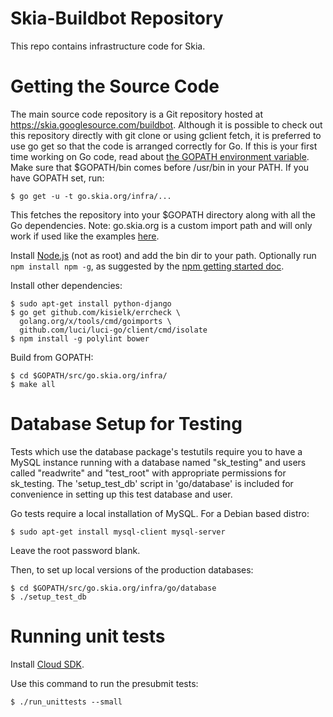 Skia-Buildbot Repository
========================

This repo contains infrastructure code for Skia.


Getting the Source Code
=======================

The main source code repository is a Git repository hosted at
https://skia.googlesource.com/buildbot. Although it is possible to check out
this repository directly with git clone or using gclient fetch, it is preferred to use go get so
that the code is arranged correctly for Go. If this is your first time working on Go code, read
about [the GOPATH environment variable](https://golang.org/doc/code.html#GOPATH). Make sure that
$GOPATH/bin comes before /usr/bin in your PATH. If you have GOPATH set, run:

```
$ go get -u -t go.skia.org/infra/...
```

This fetches the repository into your $GOPATH directory along with all the
Go dependencies.
Note: go.skia.org is a custom import path and will only work if used like the examples
[here](http://golang.org/cmd/go/#hdr-Remote_import_paths).

Install [Node.js](https://nodejs.org/en/download/) (not as root) and add the bin dir to your
path. Optionally run `npm install npm -g`, as suggested by the
[npm getting started doc](https://docs.npmjs.com/getting-started/installing-node#updating-npm).

Install other dependencies:

```
$ sudo apt-get install python-django
$ go get github.com/kisielk/errcheck \
  golang.org/x/tools/cmd/goimports \
  github.com/luci/luci-go/client/cmd/isolate
$ npm install -g polylint bower
```

Build from GOPATH:

```
$ cd $GOPATH/src/go.skia.org/infra/
$ make all
```

Database Setup for Testing
==========================

Tests which use the database package's testutils require you to have a MySQL instance running with a
database named "sk_testing" and users called "readwrite" and "test_root" with appropriate
permissions for sk_testing. The 'setup_test_db' script in 'go/database' is included for convenience
in setting up this test database and user.

Go tests require a local installation of MySQL. For a Debian based distro:

```
$ sudo apt-get install mysql-client mysql-server
```

Leave the root password blank.

Then, to set up local versions of the production databases:

```
$ cd $GOPATH/src/go.skia.org/infra/go/database
$ ./setup_test_db
```

Running unit tests
==================

Install [Cloud SDK](https://cloud.google.com/sdk/).

Use this command to run the presubmit tests:

```
$ ./run_unittests --small
```

